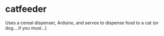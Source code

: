 # catfeeder
Uses a cereal dispenser, Arduino, and servos to dispense food to a cat (or dog....if you must...)
